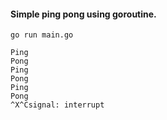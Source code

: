 #### Simple ping pong using goroutine.



`go run main.go`


```
Ping
Pong
Ping
Pong
Ping
Pong
^X^Csignal: interrupt